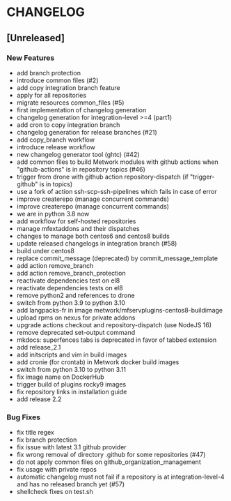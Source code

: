 # CHANGELOG

## [Unreleased]

### New Features

- add branch protection
- introduce common files (#2)
- add copy integration branch feature
- apply for all repositories
- migrate resources common_files (#5)
- first implementation of changelog generation
- changelog generation for integration-level >=4 (part1)
- add cron to copy integration branch 
- changelog generation for release branches (#21)
- add copy_branch workflow
- introduce release workflow
- new changelog generator tool (ghtc) (#42)
- add common files to build Metwork modules with github actions when "github-actions" is in repository topics (#46)
- trigger from drone with github action repository-dispatch (if "trigger-github" is in topics)
- use a fork of action ssh-scp-ssh-pipelines which fails in case of error
- improve createrepo (manage concurrent commands)
- improve createrepo (manage concurrent commands)
- we are in python 3.8 now
- add workflow for self-hosted repositories
- manage mfextaddons and their dispatches
- changes to manage both centos6 and centos8 builds
- update released changelogs in integration branch  (#58)
- build under centos8
- replace commit_message (deprecated) by commit_message_template
- add action remove_branch
- add action remove_branch_protection
- reactivate dependencies test on el8
- reactivate dependencies tests on el8
- remove python2 and references to drone
- switch from python 3.9 to python 3.10
- add langpacks-fr in image metwork/mfservplugins-centos8-buildimage
- upload rpms on nexus for private addons
- upgrade actions checkout and repository-dispatch (use NodeJS 16)
- remove deprecated set-output command
- mkdocs: superfences tabs is deprecated in favor of tabbed extension
- add release_2.1
- add initscripts and vim in build images
- add cronie (for crontab) in Metwork docker build images
- switch from python 3.10 to python 3.11
- fix image name on DockerHub
- trigger build of plugins rocky9 images
- fix repository links in installation guide
- add release 2.2

### Bug Fixes

- fix title regex
- fix branch protection
- fix issue with latest 3.1 github provider
- fix wrong removal of directory .github for some repositories (#47)
- do not apply common files on github_organization_management
- fix usage with private repos
- automatic changelog must not fail if a repository is at integration-level-4 and has no released branch yet (#57)
- shellcheck fixes on test.sh


